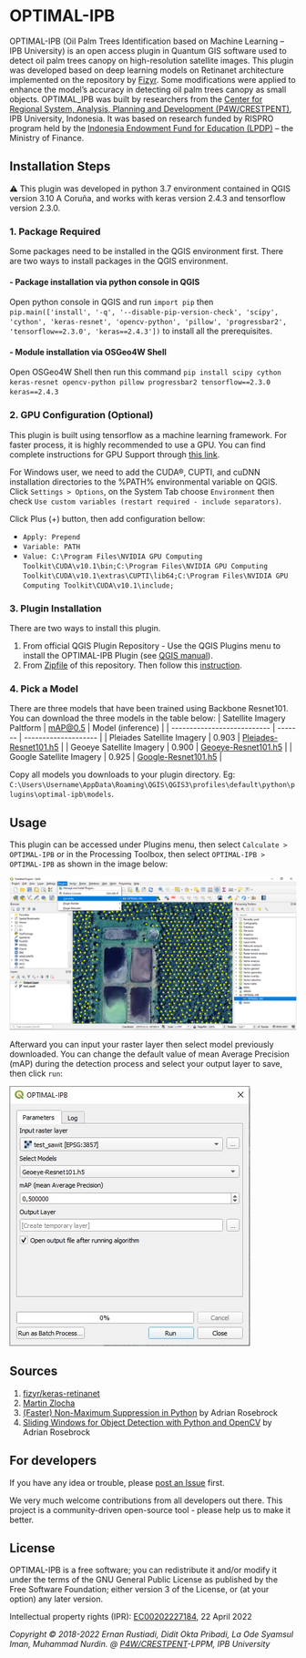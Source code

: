 # OPTIMAL-IPB

OPTIMAL-IPB (Oil Palm Trees Identification based on Machine Learning – IPB University) is an open access plugin in Quantum GIS software used to detect oil palm trees canopy on high-resolution satellite images. This plugin was developed based on deep learning models on Retinanet architecture implemented on the repository by [Fizyr](https://github.com/fizyr/keras-retinanet). Some modifications were applied to enhance the model’s accuracy in detecting oil palm trees canopy as small objects. OPTIMAL_IPB was built by researchers from the [Center for Regional System, Analysis, Planning and Development (P4W/CRESTPENT)](https://p4w.ipb.ac.id), IPB University, Indonesia. It was based on research funded by RISPRO program held by the [Indonesia Endowment Fund for Education (LPDP)](https://lpdp.kemenkeu.go.id/) – the Ministry of Finance.

## Installation Steps

:warning: This plugin was developed in python 3.7 environment contained in QGIS version 3.10 A Coruña, and works with keras version 2.4.3 and tensorflow version 2.3.0.

### 1. Package Required

Some packages need to be installed in the QGIS environment first. There are two ways to install packages in the QGIS environment.

#### - Package installation via python console in QGIS

Open python console in QGIS and run `import pip` then `pip.main(['install', '-q', '--disable-pip-version-check', 'scipy', 'cython', 'keras-resnet', 'opencv-python', 'pillow', 'progressbar2', 'tensorflow==2.3.0', 'keras==2.4.3'])` to install all the prerequisites.

#### - Module installation via OSGeo4W Shell

Open OSGeo4W Shell then run this command `pip install scipy cython keras-resnet opencv-python pillow progressbar2 tensorflow==2.3.0 keras==2.4.3`

### 2. GPU Configuration (Optional)
This plugin is built using tensorflow as a machine learning framework. For faster process, it is highly recommended to use a GPU. You can find complete instructions for GPU Support through [this link](https://www.tensorflow.org/install/gpu#software_requirements).

For Windows user, we need to add the CUDA®, CUPTI, and cuDNN installation directories to the %PATH% environmental variable on QGIS. Click `Settings > Options`, on the System Tab choose `Environment` then check `Use custom variables (restart required - include separators)`.

Click Plus (+) button, then add configuration bellow:

- `Apply: Prepend`
- `Variable: PATH`
- `Value: C:\Program Files\NVIDIA GPU Computing Toolkit\CUDA\v10.1\bin;C:\Program Files\NVIDIA GPU Computing Toolkit\CUDA\v10.1\extras\CUPTI\lib64;C:\Program Files\NVIDIA GPU Computing Toolkit\CUDA\v10.1\include;`

### 3. Plugin Installation
There are two ways to install this plugin.
1. From official QGIS Plugin Repository - Use the QGIS Plugins menu to install the OPTIMAL-IPB Plugin (see [QGIS manual](http://docs.qgis.org/latest/en/docs/user_manual/plugins/plugins.html)).
2. From [Zipfile](https://github.com/p4wlppmipb/OPTIMAL-IPB/archive/master.zip) of this repository. Then follow this [instruction](http://docs.qgis.org/latest/en/docs/user_manual/plugins/plugins.html#the-install-from-zip-tab).

### 4. Pick a Model

There are three models that have been trained using Backbone Resnet101. You can download the three models in the table below:
| Satellite Imagery Paltform  | mAP@0.5 | Model (inference) |
| --------------------------- | ------- | -------------------- |
| Pleiades Satellite Imagery  | 0.903   | [Pleiades-Resnet101.h5](https://github.com/p4wlppmipb/OPTIMAL-IPB/releases/download/0.1/Pleiades-Resnet101.h5) |
| Geoeye Satellite Imagery    | 0.900   | [Geoeye-Resnet101.h5](https://github.com/p4wlppmipb/OPTIMAL-IPB/releases/download/0.1/Geoeye-Resnet101.h5)     |
| Google Satellite Imagery    | 0.925   | [Google-Resnet101.h5](https://github.com/p4wlppmipb/OPTIMAL-IPB/releases/download/0.1/Google-Resnet101.h5)     |

Copy all models you downloads to your plugin directory. Eg: `C:\Users\Username\AppData\Roaming\QGIS\QGIS3\profiles\default\python\plugins\optimal-ipb\models`.

## Usage

This plugin can be accessed under Plugins menu, then select `Calculate > OPTIMAL-IPB` or in the Processing Toolbox, then select `OPTIMAL-IPB > OPTIMAL-IPB` as shown in the image below:

<img src='imgs/Readme01.png'>

Afterward you can input your raster layer then select model previously downloaded. You can change the default value of mean Average Precision (mAP) during the detection process and select your output layer to save, then click `run`:

<img src='imgs/Readme02.png'>

## Sources

1) [fizyr/keras-retinanet](https://github.com/fizyr/keras-retinanet)
2) [Martin Zlocha](https://github.com/martinzlocha/anchor-optimization)
3) [(Faster) Non-Maximum Suppression in Python](https://pyimagesearch.com/2015/02/16/faster-non-maximum-suppression-python/) by Adrian Rosebrock
4) [Sliding Windows for Object Detection with Python and OpenCV](https://pyimagesearch.com/2015/03/23/sliding-windows-for-object-detection-with-python-and-opencv/) by Adrian Rosebrock

## For developers

If you have any idea or trouble, please [post an Issue](https://github.com/p4wlppmipb/OPTIMAL-IPB/issues) first.

We very much welcome contributions from all developers out there. This project is a community-driven open-source tool - please help us to make it better.


## License

OPTIMAL-IPB is a free software; you can redistribute it and/or modify it under the terms of the GNU General Public License as published by the Free Software Foundation; either version 3 of the License, or (at your option) any later version.

Intellectual property rights (IPR): [EC00202227184](https://e-hakcipta.dgip.go.id/index.php/c?code=OTk2Njg4MGQ5MmFlNGYzMjljNDA5M2JmNGUxOTg0YjAK), 22 April 2022

<em>Copyright © 2018-2022 Ernan Rustiadi, Didit Okta Pribadi, La Ode Syamsul Iman, Muhammad Nurdin. @ [P4W/CRESTPENT](https://p4w.ipb.ac.id)-LPPM, IPB University</em>
